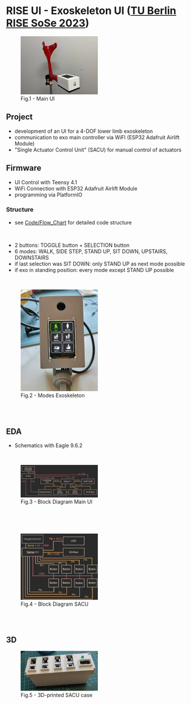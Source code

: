 # RISE UI - Exoskeleton UI ([TU Berlin RISE SoSe 2023](https://blogs.tu-berlin.de/mt_rise/en/home/))

<figure>
  <img src="Images/Main_UI_2.jpg" width=50%>
  <figcaption>Fig.1 - Main UI </figcaption>
</figure> 

## Project
* development of an UI for a 4-DOF lower limb exoskeleton 
* communication to exo main controller via WiFI (ESP32 Adafruit Airlift Module)
* "Single Actuator Control Unit" (SACU) for manual control of actuators



## Firmware 
* UI Control with Teensy 4.1
* WiFi Connection with ESP32 Adafruit Airlift Module 
* programming via PlatformIO

### Structure
* see [Code/Flow_Chart](Code/Flow_Chart) for detailed code structure

<br>

* 2 buttons: TOGGLE button + SELECTION button
* 6 modes: WALK, SIDE STEP, STAND UP, SIT DOWN, UPSTAIRS, DOWNSTAIRS
* if last selection was SIT DOWN: only STAND UP as next mode possible
* if exo in standing position: every mode except STAND UP possible 

<br>

<figure>
  <img src="Images/Main_UI.jpg" width=50%>
  <figcaption>Fig.2 - Modes Exoskeleton </figcaption>
</figure> 

<br>
<br>


## EDA
* Schematics with Eagle 9.6.2
<br>

<figure>
  <img src="Images/Blockschaltbild_Main_UI_final.png" width=50%>
  <figcaption>Fig.3 - Block Diagram Main UI </figcaption>
</figure> 

<br>
<br>
<br>

<figure>
  <img src="Images/Blockschaltbild_SACU_final.png" width=50%>
  <figcaption>Fig.4 - Block Diagram SACU </figcaption>
</figure> 

<br>
<br>

## 3D 
<figure>
  <img src="Images/SACU.jpg" width=50%>
  <figcaption>Fig.5 - 3D-printed SACU case </figcaption>
</figure> 



